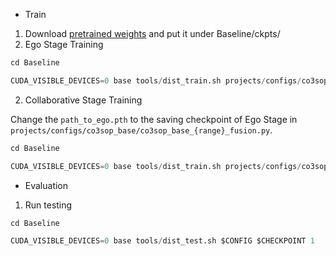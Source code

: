 - Train
1. Download [pretrained weights](https://github.com/zhiqi-li/storage/releases/download/v1.0/r101_dcn_fcos3d_pretrain.pth) and put it under Baseline/ckpts/
2. Ego Stage Training
```python
cd Baseline

CUDA_VISIBLE_DEVICES=0 base tools/dist_train.sh projects/configs/co3sop_base/co3sop_base_{range}_ego.py 1 $SAVE_DIR
```
2. Collaborative Stage Training

Change the `path_to_ego.pth` to the saving checkpoint of Ego Stage in `projects/configs/co3sop_base/co3sop_base_{range}_fusion.py`.
```python
cd Baseline

CUDA_VISIBLE_DEVICES=0 base tools/dist_train.sh projects/configs/co3sop_base/co3sop_base_{range}_fusion.py 1 $SAVE_DIR
```


- Evaluation
1. Run testing
```python
cd Baseline

CUDA_VISIBLE_DEVICES=0 base tools/dist_test.sh $CONFIG $CHECKPOINT 1
```